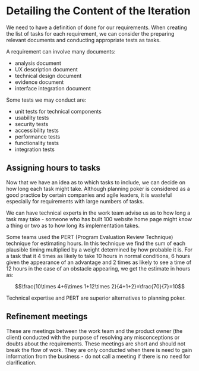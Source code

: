 # Detailing the Content of the Iteration
We need to have a definition of done for our requirements. When creating the list of tasks for each requirement, we can consider the preparing relevant documents and conducting appropriate tests as tasks.

A requirement can involve many documents:
- analysis document
- UX description document
- technical design document
- evidence document
- interface integration document

Some tests we may conduct are:
- unit tests for technical components
- usability tests
- security tests
- accessibility tests
- performance tests
- functionality tests
- integration tests

## Assigning hours to tasks
Now that we have an idea as to which tasks to include, we can decide on how long each task might take. Although planning poker is considered as a good practice by certain companies and agile leaders, it is wasteful especially for requirements with large numbers of tasks.

We can have technical experts in the work team advise us as to how long a task may take - someone who has built 100 website home page might know a thing or two as to how long its implementation takes.

Some teams used the PERT (Program Evaluation Review Technique) technique for estimating hours. In this technique we find the sum of each plausible timing multiplied by a weight determined by how probable it is. For a task that it 4 times as likely to take 10 hours in normal conditions, 6 hours given the appearance of an advantage and 2 times as likely to see a time of 12 hours in the case of an obstacle appearing, we get the estimate in hours as:

$$\frac{10\times 4+6\times 1+12\times 2}{4+1+2}=\frac{70}{7}=10$$

Technical expertise and PERT are superior alternatives to planning poker.

## Refinement meetings
These are meetings between the work team and the product owner (the client) conducted with the purpose of resolving any misconceptions or doubts about the requirements. These meetings are short and should not break the flow of work. They are only conducted when there is need to gain information from the business - do not call a meeting if there is no need for clarification.


